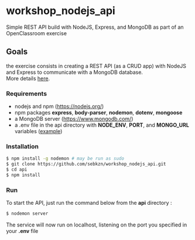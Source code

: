# workshop_nodejs_api
Simple REST API build with NodeJS, Express, and MongoDB as part of an OpenClassroom exercise


## Goals
the exercise consists in creating a REST API (as a CRUD app) with NodeJS and Express to communicate with a MongoDB database.  
More details [here](https://github.com/OpenClassrooms-Student-Center/fullstack-activity/blob/1fd358bc732123b8e7de80e43c8176b517d0e539/README.md).


### Requirements
  - nodejs and npm (https://nodejs.org/)
  - npm packages **express**, **body-parser**, **nodemon**, **dotenv**, **mongoose**
  - a MongoDB server (https://www.mongodb.com/)
  - a .env file in the api directory with **NODE_ENV**, **PORT**, and **MONGO_URL** variables ([example](https://github.com/sebkzn/workshop_nodejs_api/blob/master/api/.env.example))


### Installation
```bash
$ npm install -g nodemon # may be run as sudo
$ git clone https://github.com/sebkzn/workshop_nodejs_api.git
$ cd api
$ npm install
```


### Run
To start the API, just run the command below from the **api** directory :
```bash
$ nodemon server
```
The service will now run on localhost, listening on the port you specified in your **.env** file


